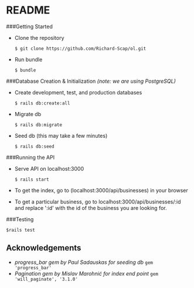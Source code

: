 # README


###Getting Started

- Clone the repository

  `$ git clone https://github.com/Richard-Scap/ol.git`

- Run bundle

  `$ bundle`

###Database Creation & Initialization *(note: we are using PostgreSQL)*

- Create development, test, and production databases

  `$ rails db:create:all`

- Migrate db

  `$ rails db:migrate`

- Seed db (this may take a few minutes)

  `$ rails db:seed`

###Running the API

- Serve API on localhost:3000

  `$ rails start`

- To get the index, go to (localhost:3000/api/businesses) in your browser

- To get a particular business, go to localhost:3000/api/businesses/:id and replace ':id' with the id of the business you are looking for.

###Testing

  `$rails test`

Acknowledgements
----------------
- *progress_bar gem by Paul Sadauskas for seeding db*
    `gem 'progress_bar'`
- *Pagination gem by Mislav Marohnić for index end point*
    `gem 'will_paginate', '3.1.0'`
